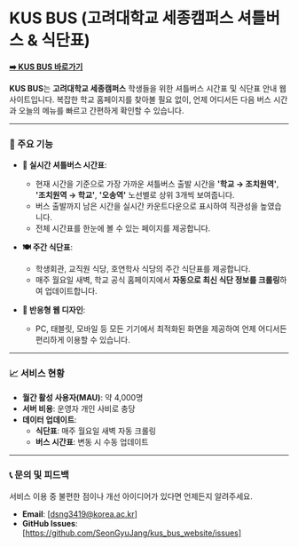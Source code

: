 # KUS BUS (고려대학교 세종캠퍼스 셔틀버스 & 식단표)

**[➡️ KUS BUS 바로가기](https://www.kus-bus.site/)**

**KUS BUS**는 **고려대학교 세종캠퍼스** 학생들을 위한 셔틀버스 시간표 및 식단표 안내 웹사이트입니다. 복잡한 학교 홈페이지를 찾아볼 필요 없이, 언제 어디서든 다음 버스 시간과 오늘의 메뉴를 빠르고 간편하게 확인할 수 있습니다.



---

### 🎯 주요 기능

* **🚌 실시간 셔틀버스 시간표**:
    * 현재 시간을 기준으로 가장 가까운 셔틀버스 출발 시간을 **'학교 → 조치원역'**, **'조치원역 → 학교'**, **'오송역'** 노선별로 상위 3개씩 보여줍니다.
    * 버스 출발까지 남은 시간을 실시간 카운트다운으로 표시하여 직관성을 높였습니다.
    * 전체 시간표를 한눈에 볼 수 있는 페이지를 제공합니다.

* **🍽️ 주간 식단표**:
    * 학생회관, 교직원 식당, 호연학사 식당의 주간 식단표를 제공합니다.
    * 매주 월요일 새벽, 학교 공식 홈페이지에서 **자동으로 최신 식단 정보를 크롤링**하여 업데이트합니다.

* **📱 반응형 웹 디자인**:
    * PC, 태블릿, 모바일 등 모든 기기에서 최적화된 화면을 제공하여 언제 어디서든 편리하게 이용할 수 있습니다.

---

### 📈 서비스 현황

* **월간 활성 사용자(MAU)**: 약 4,000명
* **서버 비용**: 운영자 개인 사비로 충당
* **데이터 업데이트**:
    * **식단표**: 매주 월요일 새벽 자동 크롤링
    * **버스 시간표**: 변동 시 수동 업데이트

---

### 📞 문의 및 피드백

서비스 이용 중 불편한 점이나 개선 아이디어가 있다면 언제든지 알려주세요.

* **Email**: [dsng3419@korea.ac.kr]
* **GitHub Issues**: [https://github.com/SeonGyuJang/kus_bus_website/issues]

